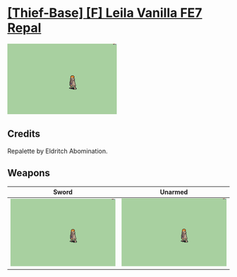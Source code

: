 # [\[Thief-Base\] \[F\] Leila Vanilla FE7 Repal](./)
 

<img src="./1.%20Sword/Sword_000.png" alt="[Thief-Base] [F] Leila Vanilla FE7 Repal standing" />

## Credits

Repalette by Eldritch Abomination.

## Weapons
 

|Sword |Unarmed |
|  :---: | :---: |
| <img alt="Sword animation" src="./1.%20Sword/Sword.gif" /> | <img alt="Unarmed animation" src="./8.%20Unarmed/Unarmed.gif" /> |
